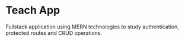 # Teach App

Fullstack application using MERN technologies to study authentication, protected routes and CRUD operations.
